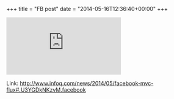 +++
title = "FB post"
date = "2014-05-16T12:36:40+00:00"
+++



![Photo](https://external.xx.fbcdn.net/safe_image.php?d=AQCIWD2lTIoVQNkW&w=130&h=130&url=http%3A%2F%2Fcdn1.infoq.com%2Fstyles%2Fi%2Flogo-big.jpg&cfs=1&_nc_hash=AQBcyv_3w18ycP8R)


Link: http://www.infoq.com/news/2014/05/facebook-mvc-flux#.U3YGDkNKzvM.facebook
